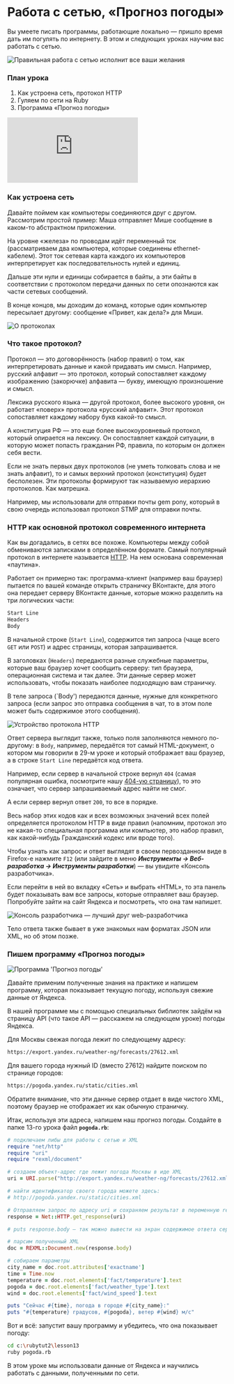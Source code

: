 # Работа с сетью, «Прогноз погоды» 

 Вы умеете писать программы, работающие локально — пришло время дать им погулять по интернету. В этом и следующих уроках научим вас работать с сетью.

![Правильная работа с сетью исполнит все ваши желания](http://goodprogrammer.ru/system/rich_texts/000/000/444fc276b736a7049d560cd87811374aadbdf0caed9/00-newtwork.jpg?1441625759 "Правильная работа с сетью исполнит все ваши желания")

### План урока
1. Как устроена сеть, протокол HTTP
2. Гуляем по сети на Ruby
3. Программа «Прогноз погоды»




<!-- youtube starts here -->
<script>
var videoPlan = {}
</script>

<div class="embed-responsive embed-responsive-16by9 rubyrush-video" id="video-0">
<iframe src="https://www.youtube.com/embed/HZDJiaSuJ_U" frameborder="0" allow="accelerometer; autoplay; encrypted-media; gyroscope; picture-in-picture" allowfullscreen></iframe>
<script>
videoPlan["video-0"] = [{"begin":"0:06","comment":"Приветствие и план урока "},{"begin":"0:22","comment":"Что такое протокол, примеры протоколов"},{"begin":"4:54","comment":"Как устроен протокол HTTP"},{"begin":"7:30","comment":"Залезаем в HTTP с помощью Firefox"},{"begin":"9:36","comment":"Программа «Прогноз погоды»: постановка задачи"},{"begin":"9:56","comment":"Программа «Прогноз погоды»: изучаем XML, пишем код"},{"begin":"18:21","comment":"Итоги урока"}]
</script>
</div>

 <!-- youtube ends here --> 

### Как устроена сеть

Давайте поймем как компьютеры соединяются друг с другом. Рассмотрим простой пример: Маша отправляет Мише сообщение в каком-то абстрактном приложении.

На уровне «железа» по проводам идёт переменный ток (рассматриваем два компьютера, которые соединены ethernet-кабелем). Этот ток сетевая карта каждого их компьютеров интерпретирует  как последовательность нулей и единиц.

Дальше эти нули и единицы собирается в байты, а эти байты в соответствии с протоколом передачи данных по сети опознаются как части сетевых сообщений.

В конце концов, мы доходим до команд, которые один компьютер пересылает другому: сообщение «Привет, как дела?» для Миши.

![О протоколах](http://goodprogrammer.ru/system/rich_texts/000/000/3699bd85fc6d726739e161b8b372b6506c10e083521/01-protocols-for-text.png?1440877378 "О протоколах")

### Что такое протокол?

Протокол — это договорённость (набор правил) о том, как интерпретировать данные и какой придавать им смысл. Например, русский алфавит — это протокол, который сопоставляет каждому изображению (закорючке) алфавита — букву, имеющую произношение и смысл. 

Лексика русского языка — другой протокол, более высокого уровня, он работает «поверх» протокола «русский алфавит». Этот протокол сопоставляет каждому набору букв какой-то смысл. 

А конституция РФ — это еще более высокоуровневый протокол, который опирается на лексику. Он сопоставляет каждой ситуации, в которую может попасть гражданин РФ, правила, по которым он должен себя вести. 

Если не знать первых двух протоколов (не уметь толковать слова и не знать алфавит), то и самых верхний протокол (конституция) будет бесполезен. Эти протоколы формируют так называемую иерархию протоколов. Как матрешка.

Например, мы использовали для отправки почты gem pony, который в свою очередь использовал протокол STMP для отправки почты.

### HTTP как основной протокол современного интернета

Как вы догадались, в сетях все похоже. Компьютеры между собой обмениваются записками в определённом формате. Самый популярный протокол в интернете называется [HTTP](https://ru.wikipedia.org/wiki/HTTP). На нем основана современная «паутина».

Работает он примерно так: программа-клиент (например ваш браузер) пытается по вашей команде открыть страничку ВКонтакте, для этого она передает серверу ВКонтакте данные, которые можно разделить на три логических части:

```sh
Start Line
Headers
Body
```

В начальной строке (`Start Line`), содержится тип запроса (чаще всего `GET` или `POST`) и адрес страницы, которая запрашивается. 

В заголовках (`Headers`) передаются разные служебные параметры, которые ваш браузер хочет сообщить серверу: тип браузера, операционная система и так далее. Эти данные сервер может использовать, чтобы показать наиболее подходящую вам страничку.

В теле запроса (`Body') передаются данные, нужные для конкретного запроса (если запрос это отправка сообщения в чат, то в этом поле может быть содержимое этого сообщения).

![Устройство протокола HTTP](http://goodprogrammer.ru/system/rich_texts/000/000/37022155e76f14c5773edaec65b8e63ed07a2726f03/02-http-for-text.png?1440877378 "Устройство протокола HTTP")

Ответ сервера выглядит также, только поля заполняются немного по-другому: в `Body`, например, передаётся тот самый HTML-документ, о котором мы говорили в 29-м уроке и который отображает ваш браузер, а в строке `Start Line` передаётся код ответа.

Например, если сервер в начальной строке вернул `404` (самая популярная ошибка, посмотрите нашу [404-ую страницу](/404)), то это означает, что сервер запрашиваемый адрес найти не смог.

А если сервер вернул ответ `200`, то все в порядке. 

Весь набор этих кодов как и всех возможных значений всех полей определяется протоколом HTTP в виде правил (напомним, протокол это не какая-то специальная программа или компьютер, это набор правил, как какой-нибудь Гражданский кодекс или вроде того).

Чтобы узнать как запрос и ответ выглядят в своем первозданном виде в Firefox-е нажмите `F12` (или зайдите в меню ***Инструменты -> Веб-разработка -> Инструменты разработки***) — вы увидите «Консоль разработчика». 

Если перейти в ней во вкладку «Сеть» и выбрать «HTML», то эта панель будет показывать вам все запросы, которые отправляет ваш браузер. Попробуйте зайти на сайт Яндекса и посмотреть, что она там напишет.

![Консоль разработчика — лучший друг web-разработчика](http://goodprogrammer.ru/system/rich_texts/000/000/373ab00ee592ec550bb98a90028581764178212b724/05-firebug-for-text.png?1440877378 "Консоль разработчика — лучший друг web-разработчика")

Тело ответа также бывает в уже знакомых нам форматах JSON или XML, но об этом позже.

### Пишем программу «Прогноз погоды»

![Программа 'Прогноз погоды'](http://goodprogrammer.ru/system/rich_texts/000/000/37157134374519c16ab4246dada7a71bbf18c4103df/03-forecast-for-text.png?1440877378 "Пишем 'Прогноз погоды'")

Давайте применим полученные знания на практике и напишем программу, которая показывает текущую погоду, используя свежие данные от Яндекса.

В нашей программе мы с помощью специальных библиотек зайдём на страницу API (что такое API — расскажем на следующем уроке) погоды Яндекса.

Для Москвы свежая погода лежит по следующему адресу:

```sh
https://export.yandex.ru/weather-ng/forecasts/27612.xml
```

Для вашего города нужный ID (вместо 27612) найдите поиском по странице городов:

```sh
https://pogoda.yandex.ru/static/cities.xml
```

Обратите внимание, что эти данные сервер отдает в виде чистого XML, поэтому браузер не отображает их как обычную страничку.

Итак, используя эти адреса, напишем наш прогноз погоды. Создайте в папке 13-го урока файл **`pogoda.rb`**:

```ruby
# подключаем либы для работы с сетью и XML
require "net/http"
require "uri"
require "rexml/document"

# создаем объект-адрес где лежит погода Москвы в иде XML
uri = URI.parse("http://export.yandex.ru/weather-ng/forecasts/27612.xml")

# найти идентификатор своего города можете здесь:
# http://pogoda.yandex.ru/static/cities.xml

# Отправляем запрос по адресу uri и сохраняем результат в переменную response
response = Net::HTTP.get_response(uri)

# puts response.body — так можно вывести на экран содержимое ответа сервера

# парсим полученный XML
doc = REXML::Document.new(response.body)

# собираем параметры
city_name = doc.root.attributes['exactname']
time = Time.now
temperature = doc.root.elements['fact/temperature'].text
pogoda = doc.root.elements['fact/weather_type'].text
wind = doc.root.elements['fact/wind_speed'].text

puts "Сейчас #{time}, погода в городе #{city_name}:"
puts "#{temperature} градусов, #{pogoda}, ветер #{wind} м/с"
```

Вот и всё: запустит вашу программу и убедитесь, что она показывает погоду:

```sh
cd c:\rubytut2\lesson13
ruby pogoda.rb
```

В этом уроке мы использовали данные от Яндекса и научились работать с данными, 
полученными по сети.
